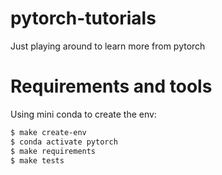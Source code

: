 # pytorch-tutorials
Just playing around to learn more from pytorch

# Requirements and tools 
Using mini conda to create the env: 
```sh
$ make create-env
$ conda activate pytorch
$ make requirements
$ make tests 
```
